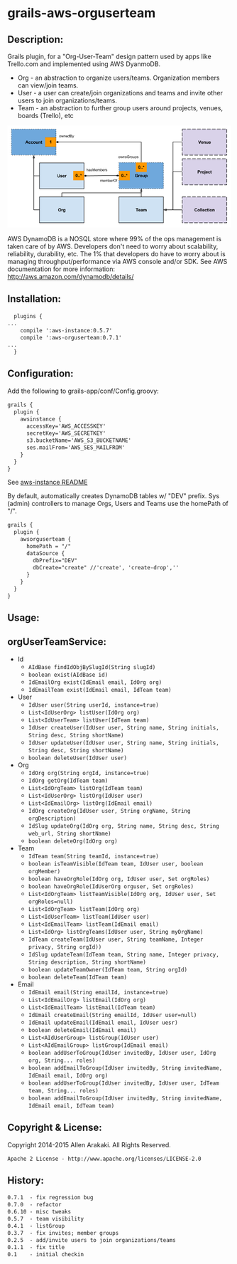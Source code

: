 # grails-aws-orguserteam

Description:
--------------
Grails plugin, for a "Org-User-Team" design pattern used by apps like Trello.com and implemented using AWS DyanmoDB.

* Org - an abstraction to organize users/teams.  Organization members can view/join teams.
* User - a user can create/join organizations and teams and invite other users to join organizations/teams.
* Team - an abstraction to further group users around projects, venues, boards (Trello), etc

![Class Diagram](/grails-app/assets/images/OrgUserTeam.png?raw=true "Class Diagram")

AWS DynamoDB is a NOSQL store where 99% of the ops management is taken care of by AWS.  Developers don't need to worry about
scalability, reliability, durability, etc.  The 1% that developers do have to worry about is managing throughput/performance via
AWS console and/or SDK.  See AWS documentation for more information: http://aws.amazon.com/dynamodb/details/

Installation:
--------------
```
  plugins {
...
    compile ':aws-instance:0.5.7'
    compile ':aws-orguserteam:0.7.1'
...
  }
```

Configuration:
--------------
Add the following to grails-app/conf/Config.groovy:
```
grails {
  plugin {
    awsinstance {
      accessKey='AWS_ACCESSKEY'
      secretKey='AWS_SECRETKEY'
      s3.bucketName='AWS_S3_BUCKETNAME'
      ses.mailFrom='AWS_SES_MAILFROM'
    }
  }
}
```
See <a href="https://github.com/ikakara-team/grails-aws-instance">aws-instance README</a>

By default, automatically creates DynamoDB tables w/ "DEV" prefix.  Sys (admin) controllers to manage
Orgs, Users and Teams use the homePath of "/".
```
grails {
  plugin {
    awsorguserteam {
      homePath = "/"
      dataSource {
        dbPrefix="DEV"
        dbCreate="create" //'create', 'create-drop',''
      }
    }
  }
}
```

Usage:
--------------

orgUserTeamService:
--------------
* Id
  * ```AIdBase findIdObjBySlugId(String slugId)```
  * ```boolean exist(AIdBase id)```
  * ```IdEmailOrg exist(IdEmail email, IdOrg org)```
  * ```IdEmailTeam exist(IdEmail email, IdTeam team)```
* User
  * ```IdUser user(String userId, instance=true)```
  * ```List<IdUserOrg> listUser(IdOrg org)```
  * ```List<IdUserTeam> listUser(IdTeam team)```
  * ```IdUser createUser(IdUser user, String name, String initials, String desc, String shortName)```
  * ```IdUser updateUser(IdUser user, String name, String initials, String desc, String shortName)```
  * ```boolean deleteUser(IdUser user)```
* Org
  * ```IdOrg org(String orgId, instance=true)```
  * ```IdOrg getOrg(IdTeam team)```
  * ```List<IdOrgTeam> listOrg(IdTeam team)```
  * ```List<IdUserOrg> listOrg(IdUser user)```
  * ```List<IdEmailOrg> listOrg(IdEmail email)```
  * ```IdOrg createOrg(IdUser user, String orgName, String orgDescription)```
  * ```IdSlug updateOrg(IdOrg org, String name, String desc, String web_url, String shortName)```
  * ```boolean deleteOrg(IdOrg org)```
* Team
  * ```IdTeam team(String teamId, instance=true)```
  * ```boolean isTeamVisible(IdTeam team, IdUser user, boolean orgMember)```
  * ```boolean haveOrgRole(IdOrg org, IdUser user, Set orgRoles)```
  * ```boolean haveOrgRole(IdUserOrg orguser, Set orgRoles)```
  * ```List<IdOrgTeam> listTeamVisible(IdOrg org, IdUser user, Set orgRoles=null)```
  * ```List<IdOrgTeam> listTeam(IdOrg org)```
  * ```List<IdUserTeam> listTeam(IdUser user)```
  * ```List<IdEmailTeam> listTeam(IdEmail email)```
  * ```List<IdOrg> listOrgTeams(IdUser user, String myOrgName)```
  * ```IdTeam createTeam(IdUser user, String teamName, Integer privacy, String orgId))```
  * ```IdSlug updateTeam(IdTeam team, String name, Integer privacy, String description, String shortName)```
  * ```boolean updateTeamOwner(IdTeam team, String orgId)```
  * ```boolean deleteTeam(IdTeam team)```
* Email
  * ```IdEmail email(String emailId, instance=true)```
  * ```List<IdEmailOrg> listEmail(IdOrg org)```
  * ```List<IdEmailTeam> listEmail(IdTeam team)```
  * ```IdEmail createEmail(String emailId, IdUser user=null)```
  * ```IdEmail updateEmail(IdEmail email, IdUser uesr)```
  * ```boolean deleteEmail(IdEmail email)```
  * ```List<AIdUserGroup> listGroup(IdUser user)```
  * ```List<AIdEmailGroup> listGroup(IdEmail email)```
  * ```boolean addUserToGroup(IdUser invitedBy, IdUser user, IdOrg org, String... roles)```
  * ```boolean addEmailToGroup(IdUser invitedBy, String invitedName, IdEmail email, IdOrg org)```
  * ```boolean addUserToGroup(IdUser invitedBy, IdUser user, IdTeam team, String... roles)```
  * ```boolean addEmailToGroup(IdUser invitedBy, String invitedName, IdEmail email, IdTeam team)```

Copyright & License:
--------------
Copyright 2014-2015 Allen Arakaki.  All Rights Reserved.

```
Apache 2 License - http://www.apache.org/licenses/LICENSE-2.0
```

History:
--------------
```
0.7.1  - fix regression bug
0.7.0  - refactor
0.6.10 - misc tweaks
0.5.7  - team visibility
0.4.1  - listGroup
0.3.7  - fix invites; member groups
0.2.5  - add/invite users to join organizations/teams
0.1.1  - fix title
0.1    - initial checkin
```